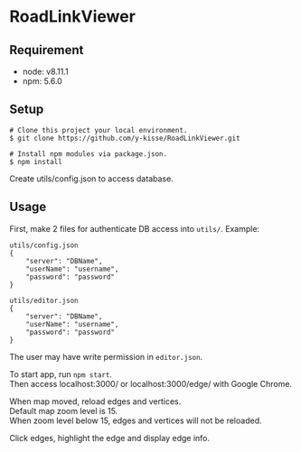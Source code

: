 # RoadLinkViewer

## Requirement

- node: v8.11.1
- npm: 5.6.0

## Setup

```
# Clone this project your local environment.
$ git clone https://github.com/y-kisse/RoadLinkViewer.git

# Install npm modules via package.json.
$ npm install
```

Create utils/config.json to access database.

## Usage

First, make 2 files for authenticate DB access into `utils/`.
Example:
```
utils/config.json
{
    "server": "DBName",
    "userName": "username",
    "password": "password"
}
```
```
utils/editor.json
{
    "server": "DBName",
    "userName": "username",
    "password": "password"
}
```
The user may have write permission in `editor.json`.

To start app, run `npm start`.  
Then access localhost:3000/ or localhost:3000/edge/ with Google Chrome.  

When map moved, reload edges and vertices.  
Default map zoom level is 15.  
When zoom level below 15, edges and vertices will not be reloaded.  

Click edges, highlight the edge and display edge info.
